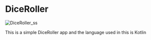 # DiceRoller
![DiceRoller_ss](https://user-images.githubusercontent.com/103947396/186082326-7b5ee416-478a-47d5-bd67-6f252fdff114.png)


This is a simple DiceRoller app and the language used in this is Kotlin 

